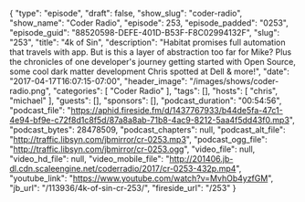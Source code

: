 {
  "type": "episode",
  "draft": false,
  "show_slug": "coder-radio",
  "show_name": "Coder Radio",
  "episode": 253,
  "episode_padded": "0253",
  "episode_guid": "88520598-DEFE-401D-B53F-F8C02994132F",
  "slug": "253",
  "title": "4k of Sin",
  "description": "Habitat promises full automation that travels with app. But is this a layer of abstraction too far for Mike? Plus the chronicles of one developer's journey getting started with Open Source, some cool dark matter development Chris spotted at Dell & more!",
  "date": "2017-04-17T16:07:15-07:00",
  "header_image": "/images/shows/coder-radio.png",
  "categories": [
    "Coder Radio"
  ],
  "tags": [],
  "hosts": [
    "chris",
    "michael"
  ],
  "guests": [],
  "sponsors": [],
  "podcast_duration": "00:54:56",
  "podcast_file": "https://aphid.fireside.fm/d/1437767933/b44de5fa-47c1-4e94-bf9e-c72f8d1c8f5d/87a8a8ab-71b8-4ac9-8212-5aa4f5dd43f0.mp3",
  "podcast_bytes": 28478509,
  "podcast_chapters": null,
  "podcast_alt_file": "http://traffic.libsyn.com/jbmirror/cr-0253.mp3",
  "podcast_ogg_file": "http://traffic.libsyn.com/jbmirror/cr-0253.ogg",
  "video_file": null,
  "video_hd_file": null,
  "video_mobile_file": "http://201406.jb-dl.cdn.scaleengine.net/coderradio/2017/cr-0253-432p.mp4",
  "youtube_link": "https://www.youtube.com/watch?v=MvhOb4yzfGM",
  "jb_url": "/113936/4k-of-sin-cr-253/",
  "fireside_url": "/253"
}

